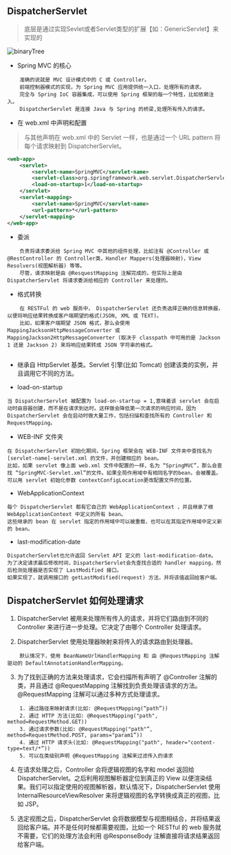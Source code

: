 ## DispatcherServlet

> 底层是通过实现Sevlet或者Servlet类型的扩展【如：GenericServlet】来实现的

![binaryTree](../../../../resources/images/spring-dispatcher.png "binaryTree")

- Spring MVC 的核心

```text
    准确的说就是 MVC 设计模式中的 C 或 Controller。
    前端控制器模式的实现，为 Spring MVC 应用提供统一入口，处理所有的请求。
    完全与 Spring IoC 容器集成，可以使用 Spring 框架的每一个特性，比如依赖注入。
    DispatcherServlet 是连接 Java 与 Spring 的桥梁,处理所有传入的请求。
```

- 在 web.xml 中声明和配置

>与其他声明在 web.xml 中的 Servlet 一样，也是通过一个 URL pattern 将每个请求映射到 DispatcherServlet。

```xml
<web-app> 
    <servlet> 
        <servlet-name>SpringMVC</servlet-name> 
        <servlet-class>org.springframework.web.servlet.DispatcherServlet</servlet-class> 
        <load-on-startup>1</load-on-startup> 
    </servlet> 
    <servlet-mapping> 
        <servlet-name>SpringMVC</servlet-name> 
        <url-pattern>*</url-pattern> 
    </servlet-mapping> 
</web-app>
```
- 委派

```text
    负责将请求委派给 Spring MVC 中其他的组件处理，比如注有 @Controller 或 @RestController 的 Controller类，Handler Mappers(处理器映射)，View Resolvers(视图解析器) 等等。
    尽管，请求映射是由 @ResquestMapping 注解完成的，但实际上是由 DispatcherServlet 将请求委派给相应的 Controller 来处理的。
```

- 格式转换

```text
    在 RESTFul 的 web 服务中， DispatcherServlet 还负责选择正确的信息转换器，以便将响应结果转换成客户端期望的格式(JSON, XML 或 TEXT)。
    比如，如果客户端期望 JSON 格式，那么会使用 MappingJacksonHttpMessageConverter 或 MappingJackson2HttpMessageConverter (取决于 classpath 中可用的是 Jackson 1 还是 Jackson 2) 来将响应结果转成 JSON 字符串的格式。
    
```
- 继承自 HttpServlet 基类。Servlet 引擎(比如 Tomcat) 创建该类的实例，并且调用它不同的方法。

- load-on-startup

```text
当 DispatcherServlet 被配置为 load-on-startup = 1,意味着该 servlet 会在启动时由容器创建，而不是在请求到达时。这样做会降低第一次请求的响应时间，因为DispatcherServlet 会在启动时做大量工作，包括扫描和查找所有的 Controller 和 RequestMapping。
```

- WEB-INF 文件夹

```text
在 DispatcherServlet 初始化期间，Spring 框架会在 WEB-INF 文件夹中查找名为 [servlet-name]-servlet.xml 的文件，并创建相应的 bean。
比如，如果 servlet 像上面 web.xml 文件中配置的一样，名为 “SpringMVC”，那么会查找 “SpringMVC-Servlet.xml”的文件。如果全局作用域中有相同名字的bean，会被覆盖。
可以用 servlet 初始化参数 contextConfigLocation更改配置文件的位置。
```

- WebApplicationContext
```text
每个 DispatcherServlet 都有它自己的 WebApplicationContext ，并且继承了根 WebApplicationContext 中定义的所有 bean。
这些继承的 bean 在 servlet 指定的作用域中可以被重载，也可以在其指定作用域中定义新的 bean。
```

- last-modification-date
```text
DispatcherServlet也允许返回 Servlet API 定义的 last-modification-date。
为了决定请求最后修改时间，DispatcherServlet会先查找合适的 handler mapping，然后检测处理器是否实现了 LastModified 接口。
如果实现了，就调用接口的 getLastModified(request) 方法，并将该值返回给客户端。
```

## DispatcherServlet 如何处理请求

1. DispatcherServlet 被用来处理所有传入的请求，并将它们路由到不同的 Controller 来进行进一步处理。它决定了由哪个 Controller 处理请求。

2. DispatcherServlet 使用处理器映射来将传入的请求路由到处理器。

```text
    默认情况下，使用 BeanNameUrlHandlerMapping 和 由 @RequestMapping 注解驱动的 DefaultAnnotationHandlerMapping。
```

3. 为了找到正确的方法来处理请求，它会扫描所有声明了 @Controller 注解的类，并且通过 @RequestMapping 注解找到负责处理该请求的方法。@RequestMapping 注解可以通过多种方式处理请求。

```text
    1. 通过路径来映射请求(比如: @RequestMapping(“path”))
    2. 通过 HTTP 方法(比如: @RequestMapping("path", method=RequestMethod.GET))
    3. 通过请求参数(比如: @RequestMapping("path"”, method=RequestMethod.POST, params="param1”))
    4. 通过 HTTP 请求头(比如: @RequestMapping("path", header="content-type=text/*”))
    5. 可以在类级别声明 @RequestMapping 注解来过滤传入的请求
```
4. 在请求处理之后，Controller 会将逻辑视图的名字和 model 返回给 DispatcherServlet。之后利用视图解析器定位到真正的 View 以便渲染结果。我们可以指定使用的视图解析器，默认情况下，DispatcherServlet 使用 InternalResourceViewResolver 来将逻辑视图的名字转换成真正的视图，比如 JSP。

5. 选定视图之后，DispatcherServlet 会将数据模型与视图相结合，并将结果返回给客户端。并不是任何时候都需要视图，比如一个 RESTful 的 web 服务就不需要，它们的处理方法会利用 @ResponseBody 注解直接将请求结果返回给客户端。